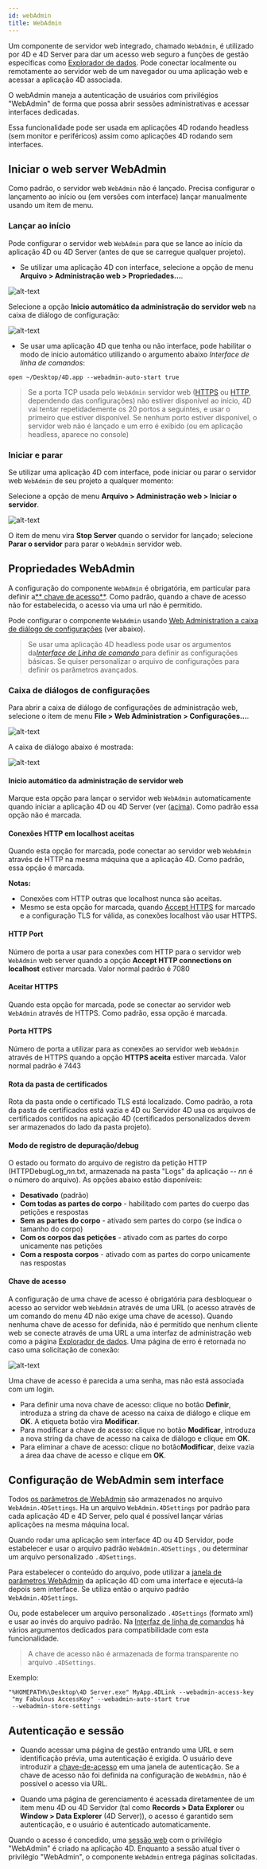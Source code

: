 ```yaml
---
id: webAdmin
title: WebAdmin
---
```



Um componente de servidor web integrado, chamado `WebAdmin`, é utilizado por 4D e 4D Server para dar um acesso web seguro a funções de gestão específicas como [Explorador de dados](dataExplorer.md). Pode conectar localmente ou remotamente ao servidor web de um navegador ou uma aplicação web e acessar a aplicação 4D associada.

O webAdmin maneja a autenticação de usuários com privilégios "WebAdmin" de forma que possa abrir sessões administrativas e acessar interfaces dedicadas.

Essa funcionalidade pode ser usada em aplicações 4D rodando headless (sem monitor e periféricos) assim como aplicações 4D rodando sem interfaces.

## Iniciar o web server WebAdmin

Como padrão, o servidor web `WebAdmin` não é lançado. Precisa configurar o lançamento ao início ou (em versões com interface) lançar manualmente usando um item de menu.

### Lançar ao início

Pode configurar o servidor web `WebAdmin` para que se lance ao início da aplicação 4D ou 4D Server (antes de que se carregue qualquer projeto).

- Se utilizar uma aplicação 4D con interface, selecione a opção de menu **Arquivo > Administração web > Propriedades...**.

![alt-text](../assets/en/Admin/waMenu1.png)

Selecione a opção **Inicio automático da administração do servidor web** na caixa de diálogo de configuração:

![alt-text](../assets/en/Admin/waSettings.png)

- Se usar uma aplicação 4D que tenha ou não interface, pode habilitar o modo de inicio automático utilizando o argumento abaixo *Interface de linha de comandos*:

```
open ~/Desktop/4D.app --webadmin-auto-start true
```

> Se a porta TCP usada pelo  `WebAdmin` servidor web ([HTTPS](#https-port) ou [HTTP](#http-port), dependendo das configurações) não estiver disponível ao início, 4D vai tentar repetidademente os 20 portos a seguintes, e usar o primeiro que estiver disponível. Se nenhum porto estiver disponível, o servidor web não é lançado e um erro é exibido (ou em aplicação headless, aparece no console)

### Iniciar e parar

Se utilizar uma aplicação 4D com interface, pode iniciar ou parar o servidor web `WebAdmin` de seu projeto a qualquer momento:

Selecione a opção de menu **Arquivo > Administração web > Iniciar o servidor**.

![alt-text](../assets/en/Admin/waMenu2.png)

O item de menu vira **Stop Server** quando o servidor for lançado; selecione **Parar o servidor** para parar o `WebAdmin` servidor web.

## Propriedades WebAdmin

A configuração do componente `WebAdmin` é obrigatória, em particular para definir a[** chave de acesso**](#access-key). Como padrão, quando a chave de acesso não for estabelecida, o acesso via uma url não é permitido.

Pode configurar o componente `WebAdmin` usando [Web Administration a caixa de diálogo de configurações](#settings-dialog-box) (ver abaixo).

> Se usar uma aplicação 4D headless pode usar os argumentos da[*Interface de Linha de comando* ](#webadmin-headless-configuration) para definir as configurações básicas. Se quiser personalizar o arquivo de configurações para definir os parâmetros avançados.

### Caixa de diálogos de configurações

Para abrir a caixa de diálogo de configurações de administração web, selecione o item de menu **File > Web Administration > Configurações...**.

![alt-text](../assets/en/Admin/waMenu1.png)

A caixa de diálogo abaixo é mostrada:

![alt-text](../assets/en/Admin/waSettings2.png)

#### Inicio automático da administração de servidor web

Marque esta opção para lançar o servidor web `WebAdmin` automaticamente quando iniciar a aplicação 4D ou 4D Server (ver ([acima](#launching-at-startup)). Como padrão essa opção não é marcada.

#### Conexões HTTP em localhost aceitas

Quando esta opção for marcada, pode conectar ao servidor web `WebAdmin` através de HTTP na mesma máquina que a aplicação 4D. Como padrão, essa opção é marcada.

**Notas:**

- Conexões com HTTP outras que localhost nunca são aceitas.
- Mesmo se esta opção for marcada, quando [Accept HTTPS](#accept-https) for marcado e a configuração  TLS for válida, as conexões localhost vão usar HTTPS.

#### HTTP Port

Número de porta a usar para conexões com HTTP para o servidor web `WebAdmin` web server quando a opção **Accept HTTP connections on localhost** estiver marcada. Valor normal padrão é 7080

#### Aceitar HTTPS

Quando esta opção for marcada, pode se conectar ao servidor web `WebAdmin` através de HTTPS. Como padrão, essa opção é marcada.

#### Porta HTTPS

Número de porta a utilizar para as conexôes ao servidor web `WebAdmin` através de HTTPS quando a opção **HTTPS aceita** estiver marcada. Valor normal padrão é 7443

#### Rota da pasta de certificados

Rota da pasta onde o certificado TLS está localizado. Como padrão, a rota da pasta de certificados está vazia e 4D ou Servidor 4D usa os arquivos de certificados contidos na apicação 4D (certificados personalizados devem ser armazenados do lado da pasta projeto).

#### Modo de registro de depuração/debug

O estado ou formato do arquivo de registro da petição HTTP (HTTPDebugLog_*nn*.txt, armazenada na pasta "Logs" da aplicação -- *nn* é o número do arquivo). As opções abaixo estão disponíveis:

- **Desativado** (padrão)
- **Com todas as partes do corpo** - habilitado com partes do cuerpo das petições e respostas
- **Sem as partes do corpo** - ativado sem partes do corpo (se indica o tamanho do corpo)
- **Com os corpos das petições** - ativado com as partes do corpo unicamente nas petições
- **Com a resposta corpos** - ativado com as partes do corpo unicamente nas respostas

#### Chave de acesso

A configuração de uma chave de acesso é obrigatória para desbloquear o acesso ao servidor web `WebAdmin` através de uma URL (o acesso através de um comando do menu 4D não exige uma chave de acesso). Quando nenhuma chave de acesso for definida, não é permitido que nenhum cliente web se conecte através de uma URL a uma interfaz de administração web como a página [Explorador de dados](dataExplorer.md). Uma página de erro é retornada no caso uma solicitação de conexão:

![alt-text](../assets/en/Admin/accessKey.png)

Uma chave de acesso é parecida a uma senha, mas não está associada com um login.

- Para definir uma nova chave de acesso: clique no botão **Definir**, introduza a string da chave de acesso na caixa de diálogo e clique em **OK**. A etiqueta botão vira **Modificar**.
- Para modificar a chave de acesso: clique no botão **Modificar**, introduza a nova string da chave de acesso na caixa de diálogo e clique em **OK**.
- Para eliminar a chave de acesso: clique no botão**Modificar**, deixe vazia a área daa chave de acesso e clique em **OK**.

## Configuração de WebAdmin sem interface

Todos [os parâmetros de WebAdmin](#webadmin-settings) são armazenados no arquivo `WebAdmin.4DSettings`. Ha un arquivo `WebAdmin.4DSettings` por padrão para cada aplicação 4D e 4D Server, pelo qual é possível lançar várias aplicações na mesma máquina local.

Quando rodar uma aplicação sem interface 4D ou 4D Servidor, pode estabelecer e usar o arquivo padrão `WebAdmin.4DSettings` , ou determinar um arquivo personalizado `.4DSettings`.

Para estabelecer o conteúdo do arquivo, pode utilizar a [janela de parâmetros WebAdmin](#settings-dialog-box) da aplicação 4D com uma interface e ejecutá-la depois sem interface. Se utiliza então o arquivo padrão `WebAdmin.4DSettings`.

Ou, pode estabelecer um arquivo personalizado `.4DSettings` (formato xml) e usar ao invés do arquivo padrão. Na [Interfaz de linha de comandos](cli.md) há vários argumentos dedicados para compatibilidade com esta funcionalidade.

> A chave de acesso não é armazenada de forma transparente no arquivo `.4DSettings`.

Exemplo:

```
"%HOMEPATH%\Desktop\4D Server.exe" MyApp.4DLink --webadmin-access-key 
 "my Fabulous AccessKey" --webadmin-auto-start true   
 --webadmin-store-settings

```

## Autenticação e sessão

- Quando acessar uma página de gestão entrando uma URL e sem identificação prévia, uma autenticação é exigida. O usuário deve introduzir a [chave-de-acesso](#access-key) em uma janela de autenticação. Se a chave de acesso nâo foi definida na configuração de `WebAdmin`, não é possível o acesso via URL.

- Quando uma página de gerenciamento é acessada diretamentee de um item menu 4D ou 4D Servidor (tal como **Records > Data Explorer** ou **Window > Data Explorer** (4D Server)), o acesso é garantido sem autenticação, e o usuário é autenticado automaticamente.

Quando o acesso é concedido, uma  [sessão web](WebServer/sessions.md) com o privilégio "WebAdmin" é criado na aplicação 4D. Enquanto a sessão atual tiver o privilégio "WebAdmin", o componente `WebAdmin` entrega páginas  solicitadas.
